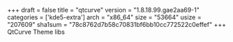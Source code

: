 +++
draft = false
title = "qtcurve"
version = "1.8.18.99.gae2aa69-1"
categories = ['kde5-extra']
arch = "x86_64"
size = "53664"
usize = "207609"
sha1sum = "78c8762d7b58c70831bf6bb10cc772522c0effef"
+++
QtCurve Theme libs